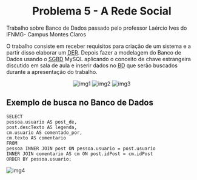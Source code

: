 <div>
    <h1 align="center"> Problema 5 - A Rede Social</h1>
    <p>
        Trabalho sobre Banco de Dados passado pelo professor Laércio Ives do IFNMG- Campus Montes Claros
    </p>
    <p>
        O trabalho consiste em receber requisitos para criação de um sistema e a partir disso elaborar um <abbr title="Diagrama Entidade Relacionamento">DER</abbr>. Depois fazer a modelagem do Banco de Dados usando o <abbr title="Sistema de Gerenciamento de Banco de Dados">SGBD</abbr> MySQL aplicando o conceito de chave estrangeira discutido em sala de aula e inserir dados no <abbr title="Banco de Dados">BD</abbr> que serão buscados durante a apresentação do trabalho.
    </p>
</div>

<div align="center">
    <img style="max-width: 543px" alt="img1" src="https://cdn.discordapp.com/attachments/755839774807556242/1009842135161393164/bd1aetapa_page-0001.jpg">
    <img style="max-width: 543px" alt="img2" src="https://cdn.discordapp.com/attachments/755839774807556242/1009842135580811474/bd1aetapa_page-0002.jpg">
    <img style="max-width: 543px" alt="img3" src="https://cdn.discordapp.com/attachments/755839774807556242/1009842135991844995/bd1aetapa_page-0003.jpg">
</div>

<div>
    <h2>Exemplo de busca no Banco de Dados</h2>
    <pre><code>SELECT
pessoa.usuario AS post_de,
post.descTexto AS legenda,
cm.usuario AS comentado_por,
cm.texto AS comentario
FROM 
pessoa INNER JOIN post ON pessoa.usuario = post.usuario
INNER JOIN comentario AS cm ON post.idPost = cm.idPost
ORDER BY pessoa.usuario;</code></pre>
</div>

<div>
    <img style="max-width: 543px" alt="img4" src="https://cdn.discordapp.com/attachments/755839774807556242/1009874286263148694/Screenshot_from_2022-08-18_14-17-18.png">
</div>